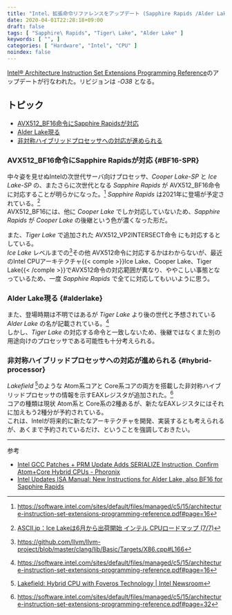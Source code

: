 ```yaml
---
title: "Intel、拡張命令リファレンスをアップデート (Sapphire Rapids /Alder Lake /ハイブリッドプロセッサ)"
date: 2020-04-01T22:28:18+09:00
draft: false
tags: [ "Sapphire\ Rapids", "Tiger\ Lake", "Alder Lake" ]
keywords: [ "", ]
categories: [ "Hardware", "Intel", "CPU" ]
noindex: false
---
```


[Intel® Architecture Instruction Set Extensions Programming Reference](https://software.intel.com/sites/default/files/managed/c5/15/architecture-instruction-set-extensions-programming-reference.pdf)のアップデートが行なわれた。リビジョンは *-O38* となる。  

## トピック

 * [AVX512_BF16命令にSapphire Rapidsが対応](#BF16-SPR)
 * [Alder Lake現る](#alderlake)
 * [非対称ハイブリッドプロセッサへの対応が進められる](#hybrid-processor)

### AVX512_BF16命令にSapphire Rapidsが対応 {#BF16-SPR}
中々姿を見せぬIntelの次世代サーバ向けプロセッサ、*Cooper Lake-SP* と *Ice Lake-SP* の、またさらに次世代となる *Sapphire Rapids* が AVX512_BF16命令 に対応することが明らかになった。[^1] *Sapphire Rapids* は2021年に登場が予定されている。[^2]  
AVX512_BF16には、他に *Cooper Lake* でしか対応していないため、*Sapphire Rapids* が *Cooper Lake* の後継という色が濃くなった形だ。  

  
また、*Tiger Lake* で追加された AVX512_VP2INTERSECT命令 にも対応するとしている。  
*Ice Lake* レベルまでの[^3]その他 AVX512命令に対応するかはわからないが、最近のIntel CPUアーキテクチャ{{< comple >}}Ice Lake、Cooper Lake、Tiger Lake{{< /comple >}}でAVX512命令の対応範囲が異なり、ややこしい事態となっているため、一度 *Sapphire Rapids* で全てに対応してもいいように思う。  

[^1]: <https://software.intel.com/sites/default/files/managed/c5/15/architecture-instruction-set-extensions-programming-reference.pdf#page=16>
[^2]: [ASCII.jp：Ice Lakeは6月から出荷開始 インテル CPUロードマップ (7/7)](https://ascii.jp/elem/000/001/859/1859973/7/#eid1859987)
[^3]: <https://github.com/llvm/llvm-project/blob/master/clang/lib/Basic/Targets/X86.cpp#L166>

### Alder Lake現る {#alderlake}
また、登場時期は不明ではあるが *Tiger Lake* より後の世代と予想されている *Alder Lake* の名が記載されている。[^1]  
しかし、*Tiger Lake* の対応する命令と一致しないため、後継ではなくまた別の用途向けのプロセッサである可能性も十分考えられる。  

### 非対称ハイブリッドプロセッサへの対応が進められる {#hybrid-processor}
*Lakefield* [^4]のような Atom系コアと Core系コアの両方を搭載した非対称ハイブリッドプロセッサの情報を示すEAXレジスタが追加された。[^5]  
コアの種類は現状 Atom系と Core系の2種あるが、新たなEAXレジスタにはそれに加えもう2種分が予約されている。  
これは、Intelが将来的に新たなアーキテクチャを開発、実装するとも考えられるが、あくまで予約されているだけ、ということを強調しておきたい。  

[^4]: [Lakefield: Hybrid CPU with Foveros Technology | Intel Newsroom](https://newsroom.intel.com/press-kits/lakefield/?wapkw=lakefield)
[^5]: <https://software.intel.com/sites/default/files/managed/c5/15/architecture-instruction-set-extensions-programming-reference.pdf#page=32>

<hr>
<span class="reference">参考</span>

 * [Intel GCC Patches + PRM Update Adds SERIALIZE Instruction, Confirm Atom+Core Hybrid CPUs - Phoronix](https://www.phoronix.com/scan.php?page=news_item&px=Intel-PRM-Hybrid-Sapphire)
 * [Intel Updates ISA Manual: New Instructions for Alder Lake, also BF16 for Sapphire Rapids](https://www.anandtech.com/show/15686/intel-updates-isa-manual-new-instructions-for-alder-lake-also-bf16-for-sapphire-rapids)

